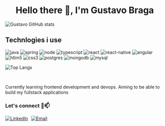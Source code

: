 
<h1 align="center">Hello there 🖖, I'm Gustavo Braga</h1>



![Gustavo GitHub stats](https://github-readme-stats.vercel.app/api?username=braga-gustavo&show_icons=true&theme=neon&rank_icon=github)
<br/>

## Technlogies i use

  <div style = "display: inline_block"> 
      <img aling="center" alt ="java" src ="https://img.shields.io/badge/java-%23ED8B00.svg?style=for-the-badge&logo=openjdk&logoColor=white)"/>
      <img aling="center" alt ="spring" src ="https://img.shields.io/badge/Spring-6DB33F?style=for-the-badge&logo=spring&logoColor=white "/>
      <img aling="center" alt ="node" src ="https://img.shields.io/badge/Node.js-43853D?style=for-the-badge&logo=node.js&logoColor=whitee "/>
      <img aling="center" alt ="typescript" src ="https://img.shields.io/badge/TypeScript-007ACC?style=for-the-badge&logo=typescript&logoColor=white "/>
      <img aling="center" alt ="react" src ="https://img.shields.io/badge/React-20232A?style=for-the-badge&logo=react&logoColor=61DAFB "/>
      <img aling="center" alt ="react-native" src ="https://img.shields.io/badge/React_Native-20232A?style=for-the-badge&logo=react&logoColor=61DAFB"/>
      <img aling="center" alt ="angular" src ="https://img.shields.io/badge/Angular-DD0031?style=for-the-badge&logo=angular&logoColor=white "/>
      <img aling="center" alt ="htlm5" src ="https://img.shields.io/badge/HTML5-E34F26?style=for-the-badge&logo=html5&logoColor=white "/>
      <img aling="center" alt ="css3" src ="https://img.shields.io/badge/CSS3-1572B6?style=for-the-badge&logo=css3&logoColor=white "/>
      <img aling="center" alt ="postgres" src ="https://img.shields.io/badge/PostgreSQL-316192?style=for-the-badge&logo=postgresql&logoColor=white "/>
      <img aling="center" alt ="mongodb" src ="https://img.shields.io/badge/MongoDB-4EA94B?style=for-the-badge&logo=mongodb&logoColor=white "/>
      <img aling="center" alt ="mysql" src ="https://img.shields.io/badge/MySQL-005C84?style=for-the-badge&logo=mysql&logoColor=white ">

  ![Top Langs](https://github-readme-stats.vercel.app/api/top-langs/?username=braga-gustavo&hide_progress=true)
   <div/>
         <br/>

  <p style="font-family: 'Helvetica Neue',  font-size: 16px;">
      Currently learning frontend development and devops. Aiming to be able to build my fullstack applications
   </p>

### Let's connect 🤝📫

  <div style="display: flex; align-items: center;">
    <a href="https://www.linkedin.com/in/gustavo-braga-348b92207/" style="margin-right: 10px;">
      <img src="https://img.shields.io/badge/LinkedIn-0077B5?style=for-the-badge&logo=linkedin&logoColor=white" alt="LinkedIn">
    </a>
    <a href="mailto:gustavo.b.moraes2@gmail.com">
      <img src="https://img.shields.io/badge/Email-gustavo.b.moraes2@gmail.com-blue" alt="Email">
    </a>
  </div>


  
  

